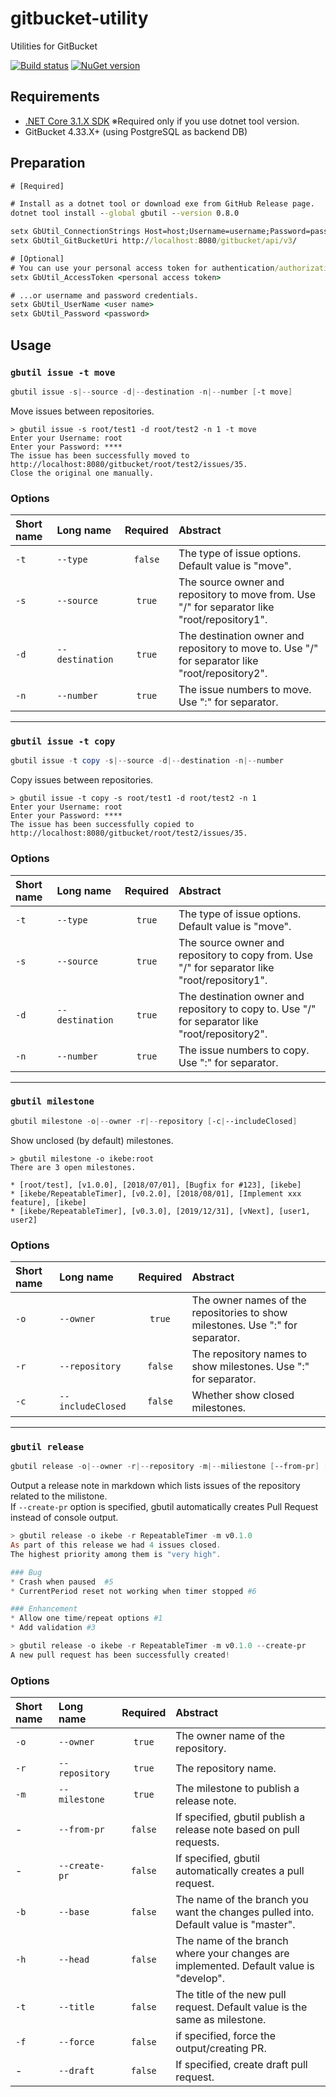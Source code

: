 # gitbucket-utility
Utilities for GitBucket  

[![Build status](https://ci.appveyor.com/api/projects/status/q1hfisqpa09662l5/?svg=true)](https://ci.appveyor.com/project/SIkebe/gitbucket-utility/)
[![NuGet version](https://badge.fury.io/nu/gbutil.svg)](https://badge.fury.io/nu/gbutil)

## Requirements
* [.NET Core 3.1.X SDK](https://www.microsoft.com/net/download/windows) ※Required only if you use dotnet tool version.
* GitBucket 4.33.X+ (using PostgreSQL as backend DB)

## Preparation
```cmd
# [Required]

# Install as a dotnet tool or download exe from GitHub Release page.
dotnet tool install --global gbutil --version 0.8.0

setx GbUtil_ConnectionStrings Host=host;Username=username;Password=password;Database=gitbucket;port=XXXX
setx GbUtil_GitBucketUri http://localhost:8080/gitbucket/api/v3/

# [Optional]
# You can use your personal access token for authentication/authorization...
setx GbUtil_AccessToken <personal access token>

# ...or username and password credentials.
setx GbUtil_UserName <user name>
setx GbUtil_Password <password>
```

## Usage
### `gbutil issue -t move`

```powershell
gbutil issue -s|--source -d|--destination -n|--number [-t move]
```

Move issues between repositories.

```
> gbutil issue -s root/test1 -d root/test2 -n 1 -t move
Enter your Username: root
Enter your Password: ****
The issue has been successfully moved to http://localhost:8080/gitbucket/root/test2/issues/35.
Close the original one manually.
```

### Options
|Short name|Long name|Required|Abstract|
|:-|:-|:-:|:-|
|`-t`|`--type`|`false`|The type of issue options. Default value is "move".|
|`-s`|`--source`|`true`|The source owner and repository to move from. Use "/" for separator like "root/repository1".|
|`-d`|`--destination`|`true`|The destination owner and repository to move to. Use "/" for separator like "root/repository2".|
|`-n`|`--number`|`true`|The issue numbers to move. Use ":" for separator.|

-----

### `gbutil issue -t copy`

```powershell
gbutil issue -t copy -s|--source -d|--destination -n|--number
```

Copy issues between repositories.

```
> gbutil issue -t copy -s root/test1 -d root/test2 -n 1
Enter your Username: root
Enter your Password: ****
The issue has been successfully copied to http://localhost:8080/gitbucket/root/test2/issues/35.
```

### Options
|Short name|Long name|Required|Abstract|
|:-|:-|:-:|:-|
|`-t`|`--type`|`true`|The type of issue options. Default value is "move".|
|`-s`|`--source`|`true`|The source owner and repository to copy from. Use "/" for separator like "root/repository1".|
|`-d`|`--destination`|`true`|The destination owner and repository to copy to. Use "/" for separator like "root/repository2".|
|`-n`|`--number`|`true`|The issue numbers to copy. Use ":" for separator.|

-----

### `gbutil milestone`
```powershell
gbutil milestone -o|--owner -r|--repository [-c|--includeClosed]
```
Show unclosed (by default) milestones.

```
> gbutil milestone -o ikebe:root
There are 3 open milestones.

* [root/test], [v1.0.0], [2018/07/01], [Bugfix for #123], [ikebe]
* [ikebe/RepeatableTimer], [v0.2.0], [2018/08/01], [Implement xxx feature], [ikebe]
* [ikebe/RepeatableTimer], [v0.3.0], [2019/12/31], [vNext], [user1, user2]
```

### Options
|Short name|Long name|Required|Abstract|
|:-|:-|:-:|:-|
|`-o`|`--owner`|`true`|The owner names of the repositories to show milestones. Use ":" for separator.|
|`-r`|`--repository`|`false`|The repository names to show milestones. Use ":" for separator.|
|`-c`|`--includeClosed`|`false`|Whether show closed milestones.|

-----

### `gbutil release`

```powershell
gbutil release -o|--owner -r|--repository -m|--miliestone [--from-pr] [--create-pr]
```
Output a release note in markdown which lists issues of the repository related to the milistone.  
If `--create-pr` option is specified, gbutil automatically creates Pull Request instead of console output.

```powershell
> gbutil release -o ikebe -r RepeatableTimer -m v0.1.0
As part of this release we had 4 issues closed.
The highest priority among them is "very high".

### Bug
* Crash when paused  #5
* CurrentPeriod reset not working when timer stopped #6

### Enhancement
* Allow one time/repeat options #1
* Add validation #3

> gbutil release -o ikebe -r RepeatableTimer -m v0.1.0 --create-pr
A new pull request has been successfully created!
```

### Options
|Short name|Long name|Required|Abstract|
|:-|:-|:-:|:-|
|`-o`|`--owner`|`true`|The owner name of the repository.|
|`-r`|`--repository`|`true`|The repository name.|
|`-m`|`--milestone`|`true`|The milestone to publish a release note.|
|-|`--from-pr`|`false`|If specified, gbutil publish a release note based on pull requests.|
|-|`--create-pr`|`false`|If specified, gbutil automatically creates a pull request.|
|`-b`|`--base`|`false`|The name of the branch you want the changes pulled into. Default value is "master".|
|`-h`|`--head`|`false`|The name of the branch where your changes are implemented. Default value is "develop".|
|`-t`|`--title`|`false`|The title of the new pull request. Default value is the same as milestone.|
|`-f`|`--force`|`false`|if specified, force the output/creating PR.|
|-|`--draft`|`false`|If specified, create draft pull request.|
